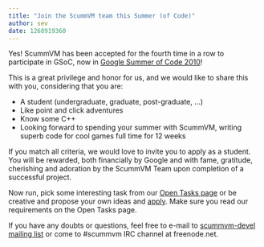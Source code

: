 ```yaml
---
title: "Join the ScummVM team this Summer (of Code)"
author: sev
date: 1268919360
---
```


Yes! ScummVM has been accepted for the fourth time in a row to participate in GSoC, now in [Google Summer of Code 2010](http://socghop.appspot.com/gsoc/org/home/google/gsoc2010/scummvm)!

This is a great privilege and honor for us, and we would like to share this with you, considering that you are:

*   A student (undergraduate, graduate, post-graduate, ...)
*   Like point and click adventures
*   Know some C++
*   Looking forward to spending your summer with ScummVM, writing superb code for cool games full time for 12 weeks

If you match all criteria, we would love to invite you to apply as a student. You will be rewarded, both financially by Google and with fame, gratitude, cherishing and adoration by the ScummVM Team upon completion of a successful project.

Now run, pick some interesting task from our [Open Tasks page](http://wiki.scummvm.org/index.php/OpenTasks) or be creative and propose your own ideas and [apply](http://socghop.appspot.com). Make sure you read our requirements on the Open Tasks page.

If you have any doubts or questions, feel free to e-mail to [scummvm-devel mailing list](https://lists.sourceforge.net/lists/listinfo/scummvm-devel) or come to #scummvm IRC channel at freenode.net.

